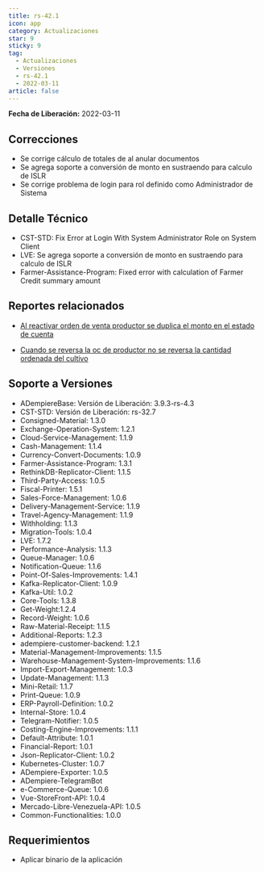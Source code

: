 ```yaml
---
title: rs-42.1
icon: app
category: Actualizaciones
star: 9
sticky: 9
tag:
  - Actualizaciones
  - Versiones
  - rs-42.1
  - 2022-03-11
article: false
---
```


**Fecha de Liberación:** 2022-03-11

## Correcciones

- Se corrige cálculo de totales de al anular documentos
- Se agrega soporte a conversión de monto en sustraendo para calculo de ISLR
- Se corrige problema de login para rol definido como Administrador de Sistema

## Detalle Técnico

- CST-STD: Fix Error at Login With System Administrator Role on System Client
- LVE: Se agrega soporte a conversión de monto en sustraendo para calculo de ISLR
- Farmer-Assistance-Program: Fixed error with calculation of Farmer Credit summary amount

## Reportes relacionados

- [Al reactivar orden de venta productor se duplica el monto en el estado de cuenta](https://github.com/erpcya/Control-VEALCA/issues/48)

- [Cuando se reversa la oc de productor no se reversa la cantidad ordenada del cultivo](https://github.com/erpcya/Control-VEALCA/issues/50)

## Soporte a Versiones

- ADempiereBase: Versión de Liberación: 3.9.3-rs-4.3
- CST-STD: Versión de Liberación: rs-32.7
- Consigned-Material: 1.3.0
- Exchange-Operation-System: 1.2.1
- Cloud-Service-Management: 1.1.9
- Cash-Management: 1.1.4
- Currency-Convert-Documents: 1.0.9
- Farmer-Assistance-Program: 1.3.1
- RethinkDB-Replicator-Client: 1.1.5
- Third-Party-Access: 1.0.5
- Fiscal-Printer: 1.5.1
- Sales-Force-Management: 1.0.6
- Delivery-Management-Service: 1.1.9
- Travel-Agency-Management: 1.1.9
- Withholding: 1.1.3
- Migration-Tools: 1.0.4
- LVE: 1.7.2
- Performance-Analysis: 1.1.3
- Queue-Manager: 1.0.6
- Notification-Queue: 1.1.6
- Point-Of-Sales-Improvements: 1.4.1
- Kafka-Replicator-Client: 1.0.9
- Kafka-Util: 1.0.2
- Core-Tools: 1.3.8
- Get-Weight:1.2.4
- Record-Weight: 1.0.6
- Raw-Material-Receipt: 1.1.5
- Additional-Reports: 1.2.3
- adempiere-customer-backend: 1.2.1
- Material-Management-Improvements: 1.1.5
- Warehouse-Management-System-Improvements: 1.1.6
- Import-Export-Management: 1.0.3
- Update-Management: 1.1.3
- Mini-Retail: 1.1.7
- Print-Queue: 1.0.9
- ERP-Payroll-Definition: 1.0.2
- Internal-Store: 1.0.4
- Telegram-Notifier: 1.0.5
- Costing-Engine-Improvements: 1.1.1
- Default-Attribute: 1.0.1
- Financial-Report: 1.0.1
- Json-Replicator-Client: 1.0.2
- Kubernetes-Cluster: 1.0.7
- ADempiere-Exporter: 1.0.5
- ADempiere-TelegramBot
- e-Commerce-Queue: 1.0.6
- Vue-StoreFront-API: 1.0.4
- Mercado-Libre-Venezuela-API: 1.0.5
- Common-Functionalities: 1.0.0

## Requerimientos

- Aplicar binario de la aplicación
